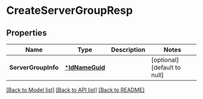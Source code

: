 # CreateServerGroupResp

## Properties
Name | Type | Description | Notes
------------ | ------------- | ------------- | -------------
**ServerGroupInfo** | [***IdNameGuid**](IdNameGUID.md) |  | [optional] [default to null]

[[Back to Model list]](../README.md#documentation-for-models) [[Back to API list]](../README.md#documentation-for-api-endpoints) [[Back to README]](../README.md)

